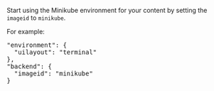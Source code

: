 Start using the Minikube environment for your content by setting the `imageid` to `minikube`.

For example:

<pre class="file">
"environment": {
  "uilayout": "terminal"
},
"backend": {
  "imageid": "minikube"
}
</pre>
